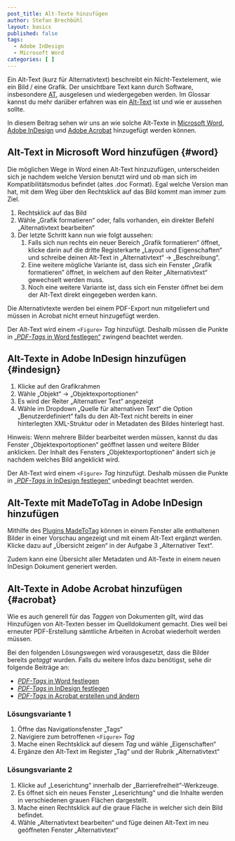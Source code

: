 ```yaml
---
post_title: Alt-Texte hinzufügen
author: Stefan Brechbühl
layout: basics
published: false
tags:
  - Adobe InDesign
  - Microsoft Word
categories: [ ]
---
```

Ein Alt-Text (kurz für Alternativtext) beschreibt ein Nicht-Textelement, wie ein Bild / eine Grafik. Der unsichtbare Text kann durch Software, insbesondere [AT](https://accessible-pdf.info/de/glossar/#assistive-technologie), ausgelesen und wiedergegeben werden. Im Glossar kannst du mehr darüber erfahren was ein [Alt-Text](https://accessible-pdf.info/de/glossar/#alt-text) ist und wie er aussehen sollte. 

In diesem Beitrag sehen wir uns an wie solche Alt-Texte in [Microsoft Word](#word), [Adobe InDesign](#indesign) und [Adobe Acrobat](#acrobat) hinzugefügt werden können.

## Alt-Text in Microsoft Word hinzufügen {#word}

Die möglichen Wege in Word einen Alt-Text hinzuzufügen, unterscheiden sich je nachdem welche Version benutzt wird und ob man sich im  Kompatibilitätsmodus befindet (altes .doc Format). Egal welche Version man hat, mit dem Weg über den Rechtsklick auf das Bild kommt man immer zum Ziel.

1. Rechtsklick auf das Bild
2. Wähle „Grafik formatieren“ oder, falls vorhanden, ein direkter Befehl „Alternativtext bearbeiten“
3. Der letzte Schritt kann nun wie folgt aussehen:
	1. Falls sich nun rechts ein neuer Bereich „Grafik formatieren“ öffnet, klicke darin auf die dritte Registerkarte „Layout und Eigenschaften“ und schreibe deinen Alt-Text in „Alternativtext“ → „Beschreibung“.
	2. Eine weitere mögliche Variante ist, dass sich ein Fenster „Grafik formatieren” öffnet, in welchem auf den Reiter „Alternativtext“ gewechselt werden muss.
	3. Noch eine weitere Variante ist, dass sich ein Fenster öffnet bei dem der Alt-Text direkt eingegeben werden kann.

Die Alternativtexte werden bei einem PDF-Export nun mitgeliefert und müssen in Acrobat nicht erneut hinzugefügt werden.

Der Alt-Text wird einem `<Figure>` *Tag* hinzufügt. Deshalb müssen die Punkte in [„*PDF-Tags* in Word festlegen“](http://accessible-pdf.info/de/basics/pdf-tags-in-word-festlegen/) zwingend beachtet werden.

## Alt-Texte in Adobe InDesign hinzufügen {#indesign}

1. Klicke auf den Grafikrahmen
2. Wähle „Objekt“ → „Objektexportoptionen“
3. Es wird der Reiter „Alternativer Text“ angezeigt
4. Wähle im Dropdown „Quelle für alternativen Text“ die Option „Benutzerdefiniert“ falls du den Alt-Text nicht bereits in einer hinterlegten XML-Struktur oder in Metadaten des Bildes hinterlegt hast.

Hinweis: Wenn mehrere Bilder bearbeitet werden müssen, kannst du das Fenster „Objektexportoptionen“ geöffnet lassen und weitere Bilder anklicken. Der Inhalt des Fensters „Objektexportoptionen“ ändert sich je nachdem welches Bild angeklickt wird.

Der Alt-Text wird einem `<Figure>` *Tag* hinzufügt. Deshalb müssen die Punkte in [„*PDF-Tags* in InDesign festlegen“](http://accessible-pdf.info/de/basics/pdf-tags-in-indesign-festlegen/) unbedingt beachtet werden.

## Alt-Texte mit MadeToTag in Adobe InDesign hinzufügen

Mithilfe des [Plugins MadeToTag](https://www.axaio.com/doku.php/de:products:madetotag) können in einem Fenster alle enthaltenen Bilder in einer Vorschau angezeigt und mit einem Alt-Text ergänzt werden. Klicke dazu auf „Übersicht zeigen“ in der Aufgabe 3 „Alternativer Text“.

Zudem kann eine Übersicht aller Metadaten und Alt-Texte in einem neuen InDesign Dokument generiert werden.

## Alt-Texte in Adobe Acrobat hinzufügen {#acrobat}

Wie es auch generell für das *Taggen* von Dokumenten gilt, wird das Hinzufügen von Alt-Texten besser im Quelldokument gemacht. Dies weil bei erneuter PDF-Erstellung sämtliche Arbeiten in Acrobat wiederholt werden müssen.

Bei den folgenden Lösungswegen wird vorausgesetzt, dass die Bilder bereits *getaggt* wurden. Falls du weitere Infos dazu benötigst, sehe dir folgende Beiträge an:

- [*PDF-Tags* in Word festlegen](https://accessible-pdf.info/de/basics/pdf-tags-in-word-festlegen/)
- [*PDF-Tags* in InDesign festlegen](https://accessible-pdf.info/de/basics/pdf-tags-in-indesign-festlegen/)
- [*PDF-Tags* in Acrobat erstellen und ändern](https://accessible-pdf.info/de/basics/pdf-tags-in-acrobat-erstellen-und-aendern/)

### Lösungsvariante 1

1. Öffne das Navigationsfenster „Tags“ 
2. Navigiere zum betroffenen `<Figure>` *Tag*
3. Mache einen Rechtsklick auf diesem *Tag* und wähle „Eigenschaften“
4. Ergänze den Alt-Text im Register „Tag“ und der Rubrik „Alternativtext“

### Lösungsvariante 2

1. Klicke auf „Leserichtung“ innerhalb der „Barrierefreiheit“-Werkzeuge.
2. Es öffnet sich ein neues Fenster „Leserichtung“ und die Inhalte werden in verschiedenen grauen Flächen dargestellt.
3. Mache einen Rechtsklick auf die graue Fläche in welcher sich dein Bild befindet.
4. Wähle „Alternativtext bearbeiten“ und füge deinen Alt-Text im neu geöffneten Fenster „Alternativtext“
